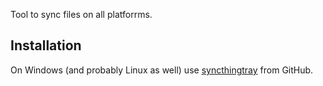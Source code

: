 Tool to sync files on all platforrms.

## Installation

On Windows (and probably Linux as well) use [syncthingtray](https://github.com/Martchus/syncthingtray) from GitHub.